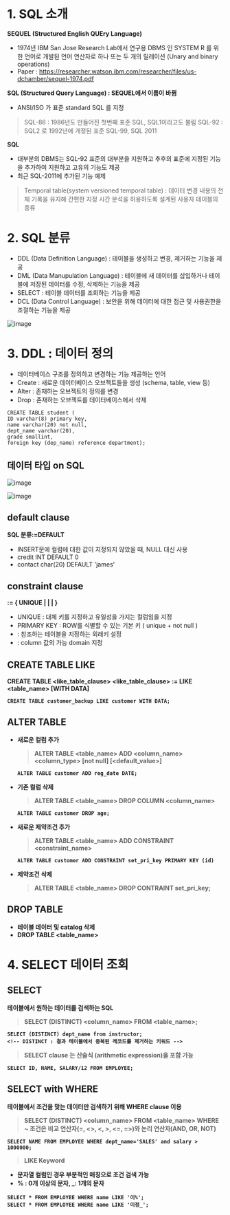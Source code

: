 # 1. SQL 소개
**SEQUEL (Structured English QUEry Language)**
- 1974년 IBM San Jose Research Lab에서 연구용 DBMS 인 SYSTEM R 를 위한 언어로 개발된 언어 연산자로 하나 또는 두 개의 릴레이션 (Unary and binary operations)
- Paper : https://researcher.watson.ibm.com/researcher/files/us-dchamber/sequel-1974.pdf

**SQL (Structured Query Language) : SEQUEL에서 이름이 바뀜**
- ANSI/ISO 가 표준 standard SQL 를 지정
> SQL-86 : 1986년도 만들어진 첫번째 표준 SQL, SQL1이라고도 불림
> SQL-92 : SQL2 로 1992년에 개정된 표준
> SQL-99, SQL 2011 

**SQL**
- 대부분의 DBMS는 SQL-92 표준의 대부분을 지원하고 추후의 표준에 지정된 기능을 추가하여 지원하고 고유의 기능도 제공
- 최근 SQL-2011에 추가된 기능 예제
> Temporal table(system versioned temporal table) : 데이터 변경 내용의 전체 기록을 유지해 간편한 지정 시간 분석을 허용하도록 설계된 사용자 테이블의 종류

# 2. SQL 분류
- DDL (Data Definition Language) : 테이블을 생성하고 변경, 제거하는 기능을 제공
- DML (Data Manupulation Language) : 테이블에 새 데이터를 삽입하거나 테이블에 저장된 데이터를 수정, 삭제하는 기능을 제공
- SELECT : 테이블 데이터를 조회하는 기능을 제공
- DCL (Data Control Language) : 보안을 위해 데이터에 대한 접근 및 사용권한을 조절하는 기능을 제공

![image](https://user-images.githubusercontent.com/30613069/190104726-14db78ec-51db-4f99-9c81-16ded7804831.png)

# 3. DDL : 데이터 정의
- 데이터베이스 구조를 정의하고 변경하는 기능 제공하는 언어
- Create : 새로운 데이터베이스 오브젝트들을 생성 (schema, table, view 등)
- Alter : 존재하는 오브젝트의 정의를 변경
- Drop : 존재하는 오브젝트를 데이터베이스에서 삭제

```mysql
CREATE TABLE student (
ID varchar(8) primary key,
name varchar(20) not null,
dept_name varchar(20),
grade smallint,
foreign key (dep_name) reference department);
```

## 데이터 타입 on SQL
![image](https://user-images.githubusercontent.com/30613069/190106873-95f1ef12-d43f-42d2-afdc-cb5d1c0cb566.png)

![image](https://user-images.githubusercontent.com/30613069/190107175-9060ed66-a06a-4294-bc09-b624849be37f.png)

## default clause
**SQL 분류<default value>:=DEFAULT<value>**
- INSERT문에 컬럼에 대한 값이 지정되지 않았을 때, NULL 대신 <value> 사용
- credit INT DEFAULT 0
- contact char(20) DEFAULT 'james'
  
## constraint clause
**<integrity constraint> := { UNIQUE | <primary key> | 
<reference contraint> | <check constraint>}**  
- UNIQUE : 대체 키를 지정하고 유일성을 가지는 컬럼임을 지정
- PRIMARY KEY : ROW를 식별할 수 있는 기본 키 ( unique + not null )
- <reference constraint> : 참조하는 테이블을 지정하는 외래키 설정
- <check constraint> : column 값의 가능 domain 지정

## CREATE TABLE LIKE
**CREATE TABLE <table name> <like_table_clause> 
<like_table_clause> := LIKE <table_name> [WITH DATA]**
```MYSQL
CREATE TABLE customer_backup LIKE customer WITH DATA; 
```  

## ALTER TABLE
- 새로운 컬럼 추가
  > ALTER TABLE <table_name> ADD <column_name> <column_type> [not null] [<default_value>]
  ```MYSQL
  ALTER TABLE customer ADD reg_date DATE;
  ```
  
- 기존 컬럼 삭제
  > ALTER TABLE <table_name> DROP COLUMN <column_name>
  ```MYSQL
  ALTER TABLE customer DROP age;
  ```
  
- 새로운 제약조건 추가
  > ALTER TABLE <table_name> ADD CONSTRAINT <constraint_name> <contraints>
  ```MYSQL
  ALTER TABLE customer ADD CONSTRAINT set_pri_key PRIMARY KEY (id)
  ```
  
- 제약조건 삭제
  > ALTER TABLE <table_name> DROP CONTRAINT set_pri_key;
  
## DROP TABLE
- 테이블 데이터 및 catalog 삭제
- DROP TABLE <table_name>

# 4. SELECT 데이터 조회
## SELECT
**테이블에서 원하는 데이터를 검색하는 SQL**
> SELECT (DISTINCT) <column_name> FROM <table_name>;
```mysql
SELECT (DISTINCT) dept_name from instructor;
<!-- DISTINCT : 결과 테이블에서 중복된 레코드를 제거하는 키워드 -->
```
  
> SELECT clause 는 산술식 (arithmetic expression)을 포함 가능
  ```mysql
  SELECT ID, NAME, SALARY/12 FROM EMPLOYEE;
  ```
  
## SELECT with WHERE
**테이블에서 조건을 맞는 데이터만 검색하기 위해 WHERE clause 이용**
  > SELECT (DISTINCT) <column_name> FROM <table_name> WHERE ~
  > 조건은 비교 연산자(=, <>, <, >, <=, =>)와 논리 연산자(AND, OR, NOT)
```MYSQL
SELECT NAME FROM EMPLOYEE WHERE dept_name='SALES' and salary > 1000000;
```

  > LIKE Keyword
  - 문자열 컬럼인 경우 부분적인 매칭으로 조건 검색 가능
  - % : 0개 이상의 문자, _: 1개의 문자
  ```mysql
  SELECT * FROM EMPLOYEE WHERE name LIKE '이%';
  SELECT * FROM EMPLOYEE WHERE name LIKE '이정_';
  ```
  

  
  

